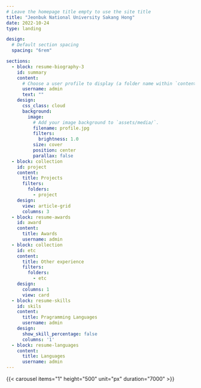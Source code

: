 ```yaml
---
# Leave the homepage title empty to use the site title
title: "Jeonbuk National University Sakang Hong"
date: 2022-10-24
type: landing

design:
  # Default section spacing
  spacing: "6rem"

sections:
  - block: resume-biography-3
    id: summary
    content:
      # Choose a user profile to display (a folder name within `content/authors/`)
      username: admin
      text: ""
    design:
      css_class: cloud
      background:
        image:
          # Add your image background to `assets/media/`.
          filename: profile.jpg
          filters:
            brightness: 1.0
          size: cover
          position: center
          parallax: false
  - block: collection
    id: project
    content:
      title: Projects
      filters:
        folders:
          - project
    design:
      view: article-grid
      columns: 3
  - block: resume-awards
    id: award
    content:
      title: Awards
      username: admin
  - block: collection
    id: etc
    content:
      title: Other experience
      filters:
        folders:
          - etc
    design:
      columns: 1
      view: card
  - block: resume-skills
    id: skils
    content:
      title: Pragramming Languages
      username: admin
    design:
      show_skill_percentage: false
      columns: '1'
  - block: resume-languages
    content:
      title: Languages
      username: admin
---
```


{{< carousel items="1" height="500" unit="px" duration="7000" >}}